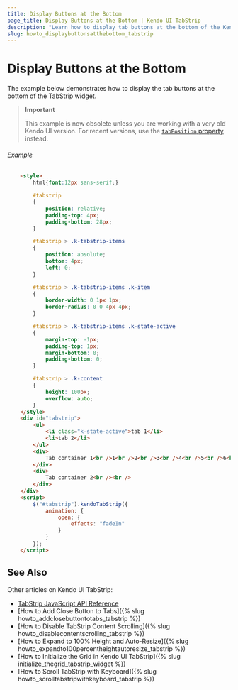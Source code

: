 ```yaml
---
title: Display Buttons at the Bottom
page_title: Display Buttons at the Bottom | Kendo UI TabStrip
description: "Learn how to display tab buttons at the bottom of the Kendo UI TabStrip widget."
slug: howto_displaybuttonsatthebottom_tabstrip
---
```


# Display Buttons at the Bottom

The example below demonstrates how to display the tab buttons at the bottom of the TabStrip widget.

> **Important**
>
> This example is now obsolete unless you are working with a very old Kendo UI version. For recent versions, use the [`tabPosition` property](/api/javascript/ui/tabstrip#configuration-tabPosition) instead.

###### Example

```html
    <style>
        html{font:12px sans-serif;}

        #tabstrip
        {
            position: relative;
            padding-top: 4px;
            padding-bottom: 28px;
        }

        #tabstrip > .k-tabstrip-items
        {
            position: absolute;
            bottom: 4px;
            left: 0;
        }

        #tabstrip > .k-tabstrip-items .k-item
        {
            border-width: 0 1px 1px;
            border-radius: 0 0 4px 4px;
        }

        #tabstrip > .k-tabstrip-items .k-state-active
        {
            margin-top: -1px;
            padding-top: 1px;
            margin-bottom: 0;
            padding-bottom: 0;
        }

        #tabstrip > .k-content
        {
            height: 100px;
            overflow: auto;
        }
    </style>
    <div id="tabstrip">
        <ul>
            <li class="k-state-active">tab 1</li>
            <li>tab 2</li>
        </ul>
        <div>
            Tab container 1<br />1<br />2<br />3<br />4<br />5<br />6<br />7<br />bottom content
        </div>
        <div>
            Tab container 2<br /><br />
        </div>
    </div>
    <script>
        $("#tabstrip").kendoTabStrip({
            animation: {
                open: {
                    effects: "fadeIn"
                }
            }
        });
    </script>
```

## See Also

Other articles on Kendo UI TabStrip:

* [TabStrip JavaScript API Reference](/api/javascript/ui/tabstrip)
* [How to Add Close Button to Tabs]({% slug howto_addclosebuttontotabs_tabstrip %})
* [How to Disable TabStrip Content Scrolling]({% slug howto_disablecontentscrolling_tabstrip %})
* [How to Expand to 100% Height and Auto-Resize]({% slug howto_expandto100percentheightautoresize_tabstrip %})
* [How to Initialize the Grid in Kendo UI TabStrip]({% slug initialize_thegrid_tabstrip_widget %})
* [How to Scroll TabStrip with Keyboard]({% slug howto_scrolltabstripwithkeyboard_tabstrip %})
